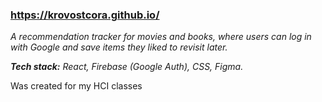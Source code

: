 ### https://krovostcora.github.io/

_A recommendation tracker for movies and books, where users can log in with Google and save items they liked to revisit later._

_**Tech stack:** React, Firebase (Google Auth), CSS, Figma._

Was created for my HCI classes
